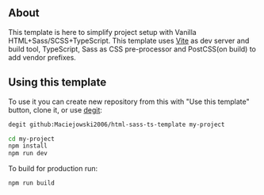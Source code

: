 ## About
This template is here to simplify project setup with Vanilla HTML+Sass/SCSS+TypeScript. This template uses [Vite](https://vitejs.dev/) as dev server and build tool, TypeScript, Sass as CSS pre-processor and PostCSS(on build) to add vendor prefixes.

## Using this template
To use it you can create new repository from this with "Use this template" button, clone it, or use [degit](https://github.com/Rich-Harris/degit#installation):
```bash
degit github:Maciejowski2006/html-sass-ts-template my-project

cd my-project
npm install
npm run dev
```
To build for production run:
```bash
npm run build
```